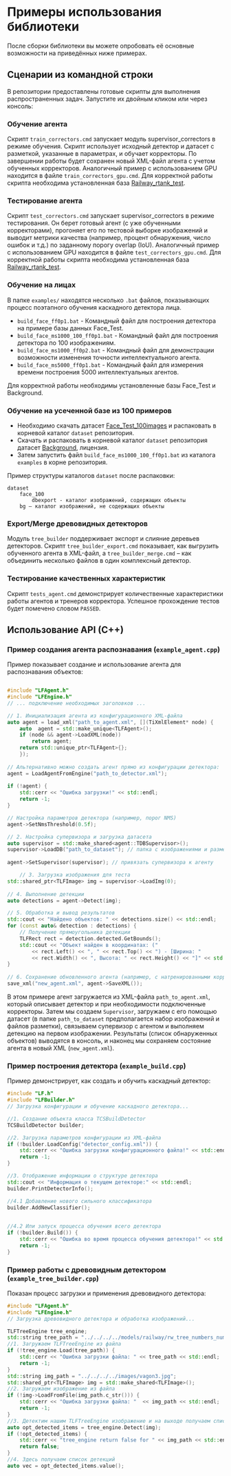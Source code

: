 # Примеры использования библиотеки

После сборки библиотеки вы можете опробовать её основные возможности на приведённых ниже примерах.

## Сценарии из командной строки

В репозитории предоставлены готовые скрипты для выполнения распространенных задач. Запустите их двойным кликом или через консоль:

### Обучение агента

Скрипт `train_correctors.cmd` запускает модуль supervisor_correctors в режиме обучения. Скрипт использует исходный детектор и датасет с разметкой, указанные в параметрах, и обучает корректоры. По завершении работы будет сохранен новый XML-файл агента с учетом обученных корректоров. Аналогичный пример с использованием GPU находится в файле `train_correctors_gpu.cmd`. 
Для корректной работы скрипта необходима установленная база [Railway_rtank_test](../dataset/README.md).

### Тестирование агента

Скрипт `test_correctors.cmd` запускает supervisor_correctors в режиме тестирования. Он берет готовый агент (с уже обученными корректорами), прогоняет его по тестовой выборке изображений и выводит метрики качества (например, процент обнаружения, число ошибок и т.д.) по заданному порогу overlap (IoU). Аналогичный пример с использованием GPU находится в файле `test_correctors_gpu.cmd`. 
Для корректной работы скрипта необходима установленная база [Railway_rtank_test](../dataset/README.md).

### Обучение на лицах

В папке `examples/` находятся несколько `.bat` файлов, показывающих процесс поэтапного обучения каскадного детектора лица. 

- `build_face_ff0p1.bat` - Командный файл для построения детектора на примере базы данных Face_Test.
- `build_face_ms1000_100_ff0p1.bat` - Командный файл для построения детектора по 100 изображениям.
- `build_face_ms1000_ff0p2.bat` - Командный файл для демонстрации возможности изменения точности интеллектуального агента.
- `build_face_ms5000_ff0p1.bat` - Командный файл для измерения времени построения 5000 интеллектуальных агентов.

Для корректной работы необходимы установленные базы Face_Test и Background.

### Обучение на усеченной базе из 100 примеров

- Необходимо скачать датасет [Face_Test_100images](../dataset/README.md) и распаковать в корневой каталог `dataset` репозитория.
- Скачать и распаковать в корневой каталог `dataset` репозитория датасет [Background](../dataset/README.md), лицензия.
- Затем запустить файл `build_face_ms1000_100_ff0p1.bat` из каталога `examples` в корне репозитория.

Пример структуры каталогов `dataset` после распаковки:

```
dataset
    face_100 
        dbexport - каталог изображений, содержащих объекты
    bg – каталог изображений, не содержащих объекты
```

### Export/Merge древовидных детекторов

Модуль `tree_builder` поддерживает экспорт и слияние деревьев детекторов. Скрипт `tree_builder_export.cmd` показывает, как выгрузить обученного агента в XML-файл, а `tree_builder_merge.cmd` – как объединить несколько файлов в один комплексный детектор.

### Тестирование качественных характеристик

Скрипт `tests_agent.cmd` демонстрирует количественные характеристики работы агентов и тренеров корректора. Успешное прохождение тестов будет помечено словом `PASSED`.


## Использование API (C++)

### Пример создания агента распознавания (`example_agent.cpp`)

Пример показывает создание и использование агента для распознавания объектов:

```cpp

#include "LFAgent.h"
#include "LFEngine.h"
// ... подключение необходимых заголовков ...

// 1. Инициализация агента из конфигурационного XML-файла
auto agent = load_xml("path_to_agent.xml", [](TiXmlElement* node) {
	auto  agent = std::make_unique<TLFAgent>();
	if (node && agent->LoadXML(node))
		return agent;
	return std::unique_ptr<TLFAgent>{};
	});
	
// Альтернативно можно создать агент прямо из конфигурации детектора:
agent = LoadAgentFromEngine("path_to_detector.xml");
	
if (!agent) {
	std::cerr << "Ошибка загрузки!" << std::endl;
	return -1;
}

// Настройка параметров детектора (например, порог NMS)
agent->SetNmsThreshold(0.5f); 

// 2. Настройка супервизора и загрузка датасета
auto supervisor = std::make_shared<agent::TDBSupervisor>();
supervisor->LoadDB("path_to_dataset"); // папка с изображениями и разметкой
		
agent->SetSupervisor(supervisor); // привязать супервизора к агенту

	// 3. Загрузка изображения для теста
std::shared_ptr<TLFImage> img = supervisor->LoadImg(0);
	
// 4. Выполнение детекции
auto detections = agent->Detect(img);

// 5. Обработка и вывод результатов
std::cout << "Найдено объектов: " << detections.size() << std::endl;
for (const auto& detection : detections) {
	// Получение прямоугольника детекции
	TLFRect rect = detection.detected.GetBounds();
	std::cout << "Объект найден в координатах: ("
		<< rect.Left() << ", " << rect.Top() << ") - [Ширина: "
		<< rect.Width() << ", Высота: " << rect.Height() << "]" << std::endl;
}
			
// 6. Сохранение обновленного агента (например, с натренированными корректорами) в XML
save_xml("new_agent.xml", agent->SaveXML());


```
В этом примере агент загружается из XML-файла `path_to_agent.xml`, который описывает детектор и при необходимости подключенные корректоры. Затем мы создаем `Supervisor`, загружаем с его помощью датасет (в папке `path_to_dataset` предполагается набор изображений и файлов разметки), связываем супервизор с агентом и выполняем детекцию на первом изображении. Результаты (список обнаруженных объектов) выводятся в консоль, и наконец мы сохраняем состояние агента в новый XML (`new_agent.xml`).


### Пример построения детектора (`example_build.cpp`)

Пример демонстрирует, как создать и обучить каскадный детектор:

```cpp
#include "LF.h"
#include "LFBuilder.h"
// Загрузка конфигурации и обучение каскадного детектора...

//1. Создание объекта класса TCSBuildDetector
TCSBuildDetector builder;

//2. Загрузка параметров конфигурации из XML-файла
if (!builder.LoadConfig("detector_config.xml")) {
    std::cerr << "Ошибка загрузки конфигурационного файла!" << std::endl;
    return -1;
}

//3. Отображение информации о структуре детектора
std::cout << "Информация о текущем детекторе:" << std::endl;
builder.PrintDetectorInfo();

//4.1 Добавление нового сильного классификатора
builder.AddNewClassifier();
   

//4.2 Или запуск процесса обучения всего детектора
if (!builder.Build()) {
    std::cerr << "Ошибка во время процесса обучения детектора!" << std::endl;
    return -1;
}

```

### Пример работы с древовидным детектором (`example_tree_builder.cpp`)

Показан процесс загрузки и применения древовидного детектора:

```cpp
#include "LFAgent.h"
#include "LFEngine.h"
// Загрузка древовидного детектора и обработка изображений...

TLFTreeEngine tree_engine;
std::string tree_path = "../../../../models/railway/rw_tree_numbers_num3.xml";
//1. Загружаем TLFTreeEngine из файла
if (!tree_engine.Load(tree_path)) {
	std::cerr << "Ошибка загрузки файла: " << tree_path << std::endl;
	return -1;
}
std::string img_path = "../../../../images/vagon3.jpg";
std::shared_ptr<TLFImage> img = std::make_shared<TLFImage>();
//2. Загружаем изображение из файла
if (!img->LoadFromFile(img_path.c_str())) {
	std::cerr << "Ошибка загрузки файла: "  << img_path << std::endl;
	return -1;
}
//3. Детектим нашим TLFTreeEngine изображение и на выходе получаем список детекций так как на этой картинке есть цифра 3
auto opt_detected_items = tree_engine.Detect(img);
if (!opt_detected_items) {
	std::cerr << "tree_engine return false for " << img_path << std::endl;
	return false;
}
//4. Здесь получаем список детекций
auto vec = opt_detected_items.value();

```


